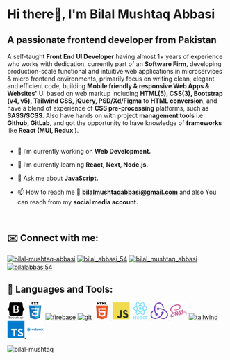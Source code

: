 <h1>Hi there👋, I'm Bilal Mushtaq Abbasi</h1>
<h2>A passionate frontend developer from Pakistan</h2>

A self-taught **Front End UI Developer** having almost 1+ years of experience who works with dedication, currently part of an **Software Firm**, developing production-scale functional and intuitive web applications in microservices & micro frontend environments, primarily focus on writing clean, elegant and efficient code, building **Mobile friendly & responsive Web Apps & Websites'** UI based on web markup including **HTML(5), CSS(3), Bootstrap (v4, v5), Tailwind CSS, jQuery, PSD/Xd/Figma** to **HTML conversion**, and have a blend of experience of **CSS pre-processing** platforms, such as **SASS/SCSS**. Also have hands on with project **management tools** i.e **Github, GitLab**, and got the opportunity to have knowledge of **frameworks** like **React (MUI, Redux )**.
<br />
<br />


- 🔭 I’m currently working on **Web Development.**

- 🌱 I’m currently learning **React, Next, Node.js.**

- 💬 Ask me about **JavaScript.**

- 📫 How to reach me :email: **bilalmushtaqabbasi@gmail.com** and also You can reach from my **social media account.**
<br />

<!-- <h3 align="left", text-align="center">:envelope: Connect with me:</h3> -->
## :envelope: Connect with me:
<p align="left">
<a href="https://www.linkedin.com/in/bilal-mushtaq-abbasi-726135208/" target="blank"><img align="center" src="https://raw.githubusercontent.com/rahuldkjain/github-profile-readme-generator/master/src/images/icons/Social/linked-in-alt.svg" alt="bilal-mushtaq-abbasi" height="30" width="40" /></a>
<a href="https://www.facebook.com/people/BiLal-AbbaSi/100009073344300/?mibextid=ZbWKwL" target="blank"><img align="center" src="https://raw.githubusercontent.com/rahuldkjain/github-profile-readme-generator/master/src/images/icons/Social/facebook.svg" alt="bilal_abbasi_54" height="30" width="40" /></a>
<a href="https://instagram.com/bilal_mushtaq_abbasi" target="blank"><img align="center" src="https://raw.githubusercontent.com/rahuldkjain/github-profile-readme-generator/master/src/images/icons/Social/instagram.svg" alt="bilal_mushtaq_abbasi" height="30" width="40" /></a>
<a href="https://twitter.com/bilalAbbasi54?t=xLhsN7xs9X1FZg55kQUyBA&s=09" target="blank"><img align="center" src="https://raw.githubusercontent.com/rahuldkjain/github-profile-readme-generator/master/src/images/icons/Social/twitter.svg" alt="bilalabbasi54" height="30" width="40" /></a>
</p>

## :toolbox: Languages and Tools:
<p align="left"> <a href="https://getbootstrap.com" target="_blank" rel="noreferrer"> <img src="https://raw.githubusercontent.com/devicons/devicon/master/icons/bootstrap/bootstrap-plain-wordmark.svg" alt="bootstrap" width="40" height="40"/> </a> <a href="https://www.w3schools.com/css/" target="_blank" rel="noreferrer"> <img src="https://raw.githubusercontent.com/devicons/devicon/master/icons/css3/css3-original-wordmark.svg" alt="css3" width="40" height="40"/> </a> <a href="https://firebase.google.com/" target="_blank" rel="noreferrer"> <img src="https://www.vectorlogo.zone/logos/firebase/firebase-icon.svg" alt="firebase" width="40" height="40"/> </a> <a href="https://git-scm.com/" target="_blank" rel="noreferrer"> <img src="https://www.vectorlogo.zone/logos/git-scm/git-scm-icon.svg" alt="git" width="40" height="40"/> </a> <a href="https://www.w3.org/html/" target="_blank" rel="noreferrer"> <img src="https://raw.githubusercontent.com/devicons/devicon/master/icons/html5/html5-original-wordmark.svg" alt="html5" width="40" height="40"/> </a> <a href="https://developer.mozilla.org/en-US/docs/Web/JavaScript" target="_blank" rel="noreferrer"> <img src="https://raw.githubusercontent.com/devicons/devicon/master/icons/javascript/javascript-original.svg" alt="javascript" width="40" height="40"/> </a> <a href="https://reactjs.org/" target="_blank" rel="noreferrer"> <img src="https://raw.githubusercontent.com/devicons/devicon/master/icons/react/react-original-wordmark.svg" alt="react" width="40" height="40"/> </a> <a href="https://redux.js.org" target="_blank" rel="noreferrer"> <img src="https://raw.githubusercontent.com/devicons/devicon/master/icons/redux/redux-original.svg" alt="redux" width="40" height="40"/> </a> <a href="https://sass-lang.com" target="_blank" rel="noreferrer"> <img src="https://raw.githubusercontent.com/devicons/devicon/master/icons/sass/sass-original.svg" alt="sass" width="40" height="40"/> </a> <a href="https://tailwindcss.com/" target="_blank" rel="noreferrer"> <img src="https://www.vectorlogo.zone/logos/tailwindcss/tailwindcss-icon.svg" alt="tailwind" width="40" height="40"/> </a> <a href="https://www.typescriptlang.org/" target="_blank" rel="noreferrer"> <img src="https://raw.githubusercontent.com/devicons/devicon/master/icons/typescript/typescript-original.svg" alt="typescript" width="40" height="40"/> </a> <a href="https://webpack.js.org" target="_blank" rel="noreferrer"> <img src="https://raw.githubusercontent.com/devicons/devicon/d00d0969292a6569d45b06d3f350f463a0107b0d/icons/webpack/webpack-original-wordmark.svg" alt="webpack" width="40" height="40"/> </a> </p>


<p align="left"> <img src="https://komarev.com/ghpvc/?username=bilal-mushtaq&label=Profile%20views&color=0e75b6&style=flat" alt="bilal-mushtaq" /> </p>


